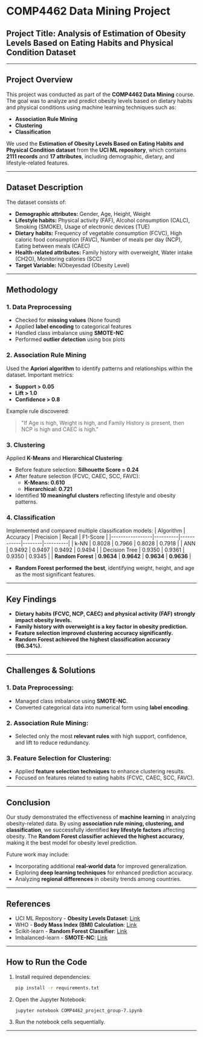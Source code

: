 # COMP4462 Data Mining Project

## Project Title: Analysis of Estimation of Obesity Levels Based on Eating Habits and Physical Condition Dataset

---

## Project Overview
This project was conducted as part of the **COMP4462 Data Mining** course. The goal was to analyze and predict obesity levels based on dietary habits and physical conditions using machine learning techniques such as:
- **Association Rule Mining**
- **Clustering**
- **Classification**

We used the **Estimation of Obesity Levels Based on Eating Habits and Physical Condition dataset** from the **UCI ML repository**, which contains **2111 records** and **17 attributes**, including demographic, dietary, and lifestyle-related features.

---

## Dataset Description
The dataset consists of:
- **Demographic attributes:** Gender, Age, Height, Weight
- **Lifestyle habits:** Physical activity (FAF), Alcohol consumption (CALC), Smoking (SMOKE), Usage of electronic devices (TUE)
- **Dietary habits:** Frequency of vegetable consumption (FCVC), High caloric food consumption (FAVC), Number of meals per day (NCP), Eating between meals (CAEC)
- **Health-related attributes:** Family history with overweight, Water intake (CH2O), Monitoring calories (SCC)
- **Target Variable:** NObeyesdad (Obesity Level)

---

## Methodology

### 1. **Data Preprocessing**
- Checked for **missing values** (None found)
- Applied **label encoding** to categorical features
- Handled class imbalance using **SMOTE-NC**
- Performed **outlier detection** using box plots

### 2. **Association Rule Mining**
Used the **Apriori algorithm** to identify patterns and relationships within the dataset. Important metrics:
- **Support > 0.05**
- **Lift > 1.0**
- **Confidence > 0.8**

Example rule discovered:
> "If Age is high, Weight is high, and Family History is present, then NCP is high and CAEC is high."

### 3. **Clustering**
Applied **K-Means** and **Hierarchical Clustering**:
- Before feature selection: **Silhouette Score = 0.24**
- After feature selection (FCVC, CAEC, SCC, FAVC):
  - **K-Means: 0.610**
  - **Hierarchical: 0.721**
- Identified **10 meaningful clusters** reflecting lifestyle and obesity patterns.

### 4. **Classification**
Implemented and compared multiple classification models:
| Algorithm        | Accuracy | Precision | Recall | F1-Score |
|-----------------|----------|------------|--------|----------|
| k-NN            | 0.8028   | 0.7966     | 0.8028 | 0.7918   |
| ANN             | 0.9492   | 0.9497     | 0.9492 | 0.9494   |
| Decision Tree   | 0.9350   | 0.9361     | 0.9350 | 0.9345   |
| **Random Forest** | **0.9634** | **0.9642** | **0.9634** | **0.9636** |

- **Random Forest performed the best**, identifying weight, height, and age as the most significant features.

---

## Key Findings
- **Dietary habits (FCVC, NCP, CAEC) and physical activity (FAF) strongly impact obesity levels.**
- **Family history with overweight is a key factor in obesity prediction.**
- **Feature selection improved clustering accuracy significantly.**
- **Random Forest achieved the highest classification accuracy (96.34%).**

---

## Challenges & Solutions
### **1. Data Preprocessing:**
- Managed class imbalance using **SMOTE-NC**.
- Converted categorical data into numerical form using **label encoding**.

### **2. Association Rule Mining:**
- Selected only the most **relevant rules** with high support, confidence, and lift to reduce redundancy.

### **3. Feature Selection for Clustering:**
- Applied **feature selection techniques** to enhance clustering results.
- Focused on features related to eating habits (FCVC, CAEC, SCC, FAVC).

---

## Conclusion
Our study demonstrated the effectiveness of **machine learning** in analyzing obesity-related data. By using **association rule mining, clustering, and classification**, we successfully identified **key lifestyle factors** affecting obesity. The **Random Forest classifier achieved the highest accuracy**, making it the best model for obesity level prediction.

Future work may include:
- Incorporating additional **real-world data** for improved generalization.
- Exploring **deep learning techniques** for enhanced prediction accuracy.
- Analyzing **regional differences** in obesity trends among countries.

---

## References
- UCI ML Repository - **Obesity Levels Dataset**: [Link](https://archive.ics.uci.edu/dataset/544/estimation+of+obesity+levels+based+on+eating+habits+and+physical+condition)
- WHO - **Body Mass Index (BMI) Calculation**: [Link](https://www.who.int/data/gho/data/themes/topics/topic-details/GHO/body-mass-index)
- Scikit-learn - **Random Forest Classifier**: [Link](https://scikit-learn.org/1.5/modules/generated/sklearn.ensemble.RandomForestClassifier.html)
- Imbalanced-learn - **SMOTE-NC**: [Link](https://imbalanced-learn.org/stable/references/generated/imblearn.over_sampling.SMOTENC.html)

---

## How to Run the Code
1. Install required dependencies:
   ```bash
   pip install -r requirements.txt
   ```
2. Open the Jupyter Notebook:
   ```bash
   jupyter notebook COMP4462_project_group-7.ipynb
   ```
3. Run the notebook cells sequentially.

---



